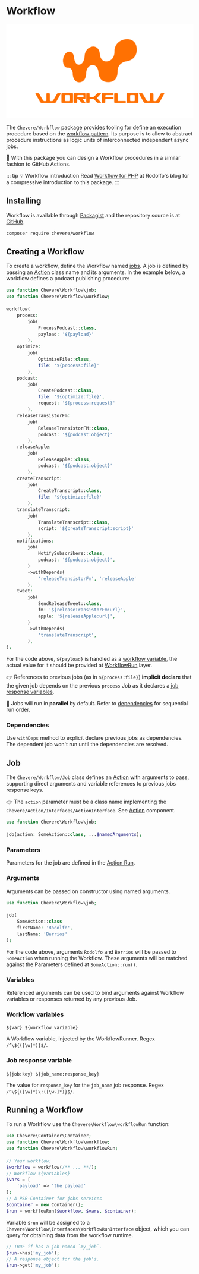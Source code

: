 # Workflow

![Workflow](../src/packages/workflow/workflow-social-alt.svg)

The `Chevere/Workflow` package provides tooling for define an execution procedure based on the [workflow pattern](https://en.wikipedia.org/wiki/Workflow_pattern). Its purpose is to allow to abstract procedure instructions as logic units of interconnected independent async jobs.

👏 With this package you can design a Workflow procedures in a similar fashion to GitHub Actions.

::: tip 💡 Workflow introduction
 Read [Workflow for PHP](https://rodolfo.is/2022/04/09/workflow-php/) at Rodolfo's blog for a compressive introduction to this package.
:::

## Installing

Workflow is available through [Packagist](https://packagist.org/packages/chevere/workflow) and the repository source is at [GitHub](https://github.com/chevere/workflow).

```sh
composer require chevere/workflow
```

## Creating a Workflow

To create a workflow, define the Workflow named [jobs](#job). A job is defined by passing an [Action](../library/action.md) class name and its arguments. In the example below, a workflow defines a podcast publishing procedure:

```php
use function Chevere\Workflow\job;
use function Chevere\Workflow\workflow;

workflow(
    process:
        job(
            ProcessPodcast::class,
            payload: '${payload}'
        ),
    optimize:
        job(
            OptimizeFile::class,
            file: '${process:file}'
        ),
    podcast:
        job(
            CreatePodcast::class,
            file: '${optimize:file}',
            request: '${process:request}'
        ),
    releaseTransistorFm:
        job(
            ReleaseTransistorFM::class,
            podcast: '${podcast:object}'
        ),
    releaseApple:
        job(
            ReleaseApple::class,
            podcast: '${podcast:object}'
        ),
    createTranscript:
        job(
            CreateTranscript::class,
            file: '${optimize:file}'
        ),
    translateTranscript:
        job(
            TranslateTranscript::class,
            script: '${createTranscript:script}'
        ),
    notifications:
        job(
            NotifySubscribers::class,
            podcast: '${podcast:object}',
        )
        ->withDepends(
            'releaseTransistorFm', 'releaseApple'
        ),
    tweet:
        job(
            SendReleaseTweet::class,
            fm: '${releaseTransistorFm:url}',
            apple: '${releaseApple:url}',
        )
        ->withDepends(
            'translateTranscript',
        ),
);
```

For the code above, `${payload}` is handled as a [workflow variable](#variables), the actual value for it should be provided at [WorkflowRun](#running-a-workflow) layer.

👉 References to previous jobs (as in `${process:file}`) **implicit declare** that the given job depends on the previous `process` Job as it declares a [job response variables](#job-response-variable).

🦄 Jobs will run in **parallel** by default. Refer to [dependencies](#dependencies) for sequential run order.

### Dependencies

Use `withDeps` method to explicit declare previous jobs as dependencies. The dependent job won't run until the dependencies are resolved.

## Job

The `Chevere/Workflow/Job` class defines an [Action](../library/action.md) with arguments to pass, supporting direct arguments and variable references to previous jobs response keys.

👉 The `action` parameter must be a class name implementing the `Chevere/Action/Interfaces/ActionInterface`. See [Action](../library/action.md) component.

```php
use function Chevere\Workflow\job;

job(action: SomeAction::class, ...$namedArguments);
```

### Parameters

Parameters for the job are defined in the [Action Run](../library/action.md#run).

### Arguments

Arguments can be passed on constructor using named arguments.

```php
use function Chevere\Workflow\job;

job(
    SomeAction::class
    firstName: 'Rodolfo',
    lastName: 'Berrios'
);
```

For the code above, arguments `Rodolfo` and `Berrios` will be passed to `SomeAction` when running the Workflow. These arguments will be matched against the Parameters defined at `SomeAction::run()`.

### Variables

Referenced arguments can be used to bind arguments against Workflow variables or responses returned by any previous Job.

### Workflow variables

`${var} ${workflow_variable}`

A Workflow variable, injected by the WorkflowRunner. Regex `/^\${([\w]*)}$/`.

### Job response variable

`${job:key} ${job_name:response_key}`

The value for `response_key` for the `job_name` job response. Regex `/^\${([\w]*)\:([\w-]*)}$/`.

## Running a Workflow

To run a Workflow use the `Chevere\Workflow\workflowRun` function:

```php
use Chevere\Container\Container;
use function Chevere\Workflow\workflow;
use function Chevere\Workflow\workflowRun;

// Your workflow:
$workflow = workflow(/** ... **/);
// Workflow ${variables}
$vars = [
    'payload' => 'the payload'
];
// A PSR-Container for jobs services
$container = new Container();
$run = workflowRun($workflow, $vars, $container);
```

Variable `$run` will be assigned to a `Chevere\Workflow\Interfaces\WorkflowRunInterface` object, which you can query for obtaining data from the workflow runtime.

```php
// TRUE if has a job named `my_job`.
$run->has('my_job');
// A response object for the job's.
$run->get('my_job');
```
